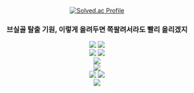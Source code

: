

<div align=center>  

  [![Solved.ac Profile](http://mazassumnida.wtf/api/v2/generate_badge?boj=hatake0901)](https://solved.ac/hatake0901/)
  
  </div>

<div align=center>
  <h3>브실골 탈출 기원, 이렇게 올려두면 쪽팔려서라도 빨리 올리겠지</h3>
  <img src="https://img.shields.io/badge/Kubernetes-326CE5?style=for-the-badge&logo=Kubernetes&logoColor=white">
  <img src="https://img.shields.io/badge/Docker-2496ED?style=for-the-badge&logo=Docker&logoColor=white">
  <br>
  <img src="https://img.shields.io/badge/ApacheHadoop-66CCFF?style=for-the-badge&logo=ApacheHadoop&logoColor=black">
  <img src="https://img.shields.io/badge/ApacheSpark-E25A1C?style=for-the-badge&logo=ApacheSpark&logoColor=white">
  <br>
  <img src="https://img.shields.io/badge/linux-FCC624?style=for-the-badge&logo=linux&logoColor=black">
  <br>
  <img src="https://img.shields.io/badge/django-092E20?style=for-the-badge&logo=django&logoColor=white">
  <br>
  <img src="https://img.shields.io/badge/oracle-F80000?style=for-the-badge&logo=oracle&logoColor=white">
  <img src="https://img.shields.io/badge/mysql-4479A1?style=for-the-badge&logo=mysql&logoColor=white">
  <br>
  <img src="https://img.shields.io/badge/Python-3776AB?style=for-the-badge&logo=Python&logoColor=white">
</div>




